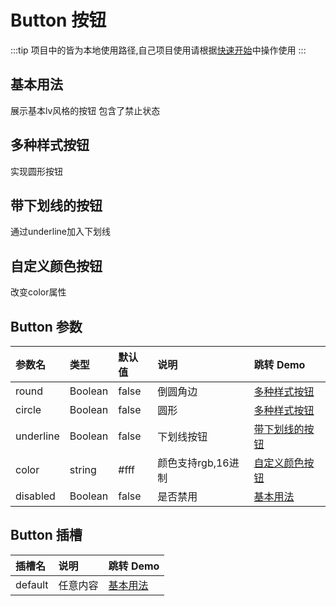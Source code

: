 
# Button 按钮
:::tip
项目中的皆为本地使用路径,自己项目使用请根据[快速开始](/guide/quick-start/)中操作使用
:::
## 基本用法
展示基本lv风格的按钮 包含了禁止状态
<demo src="./demo-codes/demo.vue" desc="基本样式按钮"></demo>

## 多种样式按钮
实现圆形按钮
<demo src="./demo-codes/demo-round.vue" desc="通过传入参数改变按钮形状"></demo>

## 带下划线的按钮
通过underline加入下划线
<demo src="./demo-codes/demo-underline.vue" desc="通过underline加入下划线"></demo>

## 自定义颜色按钮
改变color属性
<demo src="./demo-codes/demo-color.vue" desc="改变color属性"></demo>

## Button 参数
| 参数名 | 类型 | 默认值 | 说明 | 跳转 Demo |
| :---- | :---- | :---- | :---- | :--------- |
|  round    | Boolean  |   false   |   倒圆角边   | [多种样式按钮](#多种样式按钮)      |
|  circle    | Boolean  |   false   |   圆形   |     [多种样式按钮](#多种样式按钮)      |
|  underline    | Boolean  |   false   |   下划线按钮   |[带下划线的按钮](#带下划线的按钮)      |
|  color    | string  |   #fff   |   颜色支持rgb,16进制   | [自定义颜色按钮](#自定义颜色按钮)      |
|  disabled    | Boolean  |   false   |  是否禁用 |[基本用法](#基本用法)|
## Button 插槽
| 插槽名 | 说明 | 跳转 Demo |
| :---- | :---- | :--------- |
|   default   |  任意内容  | [基本用法](#基本用法)   |





